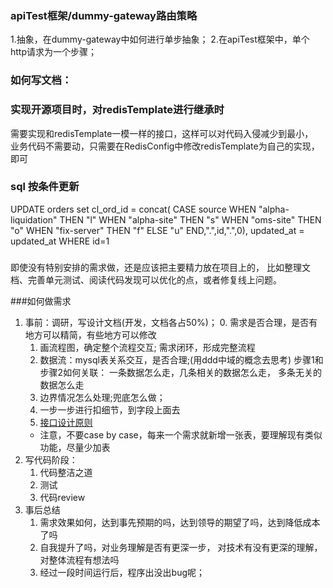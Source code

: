 ### apiTest框架/dummy-gateway路由策略
1.抽象，在dummy-gateway中如何进行单步抽象；
2.在apiTest框架中，单个http请求为一个步骤；

### 如何写文档：

### 实现开源项目时，对redisTemplate进行继承时
需要实现和redisTemplate一模一样的接口，这样可以对代码入侵减少到最小，  
业务代码不需要动，只需要在RedisConfig中修改redisTemplate为自己的实现，即可


###  sql 按条件更新
UPDATE orders set cl_ord_id = concat(
CASE source
WHEN  "alpha-liquidation" THEN "l"
WHEN "alpha-site" THEN "s"
WHEN "oms-site" THEN "o"
WHEN "fix-server" THEN "f"
ELSE "u"
END,".",id,".",0), updated_at = updated_at WHERE id=1


###
即使没有特别安排的需求做，还是应该把主要精力放在项目上的，
比如整理文档、完善单元测试、阅读代码发现可以优化的点，或者修复线上问题。


###如何做需求
1. 事前：调研，写设计文档(开发，文档各占50%)；
    0. 需求是否合理，是否有地方可以精简，有些地方可以修改
    1. 画流程图，确定整个流程交互; 需求闭环，形成完整流程
    2. 数据流：mysql表关系交互，是否合理;(用ddd中域的概念去思考)
          步骤1和步骤2如何关联： 一条数据怎么走，几条相关的数据怎么走， 多条无关的数据怎么走
    3. 边界情况怎么处理;兜底怎么做；
    4. 一步一步进行扣细节，到字段上面去
    5. [接口设计原则](../design-model/接口设计原则.md)
    * 注意，不要case by case，每来一个需求就新增一张表，要理解现有类似功能，尽量少加表
2. 写代码阶段：
    1. 代码整洁之道
    2. 测试
    3. 代码review
3. 事后总结
    1. 需求效果如何，达到事先预期的吗，达到领导的期望了吗，达到降低成本了吗
    2. 自我提升了吗，对业务理解是否有更深一步， 对技术有没有更深的理解，对整体流程有想法吗
    3. 经过一段时间运行后，程序出没出bug呢；
  